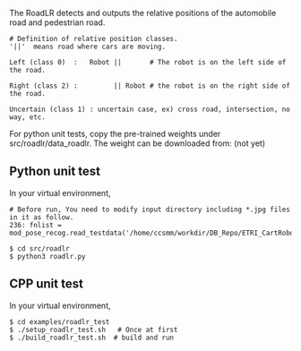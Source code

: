 The RoadLR detects and outputs the relative positions of the automobile road and pedestrian road.



```
# Definition of relative position classes.
'||'  means road where cars are moving.

Left (class 0)  :   Robot ||       # The robot is on the left side of the road.

Right (class 2) :         || Robot # the robot is on the right side of the road.

Uncertain (class 1) : uncertain case, ex) cross road, intersection, no way, etc. 
```

For python unit tests, copy the pre-trained weights under src/roadlr/data_roadlr.
The weight can be downloaded from: (not yet)

## Python unit test
 In your virtual environment,

```
# Before run, You need to modify input directory including *.jpg files in it as follow.
236: fnlist = mod_pose_recog.read_testdata('/home/ccsmm/workdir/DB_Repo/ETRI_CartRobot/extracted/200626')

$ cd src/roadlr
$ python3 roadlr.py
```

## CPP unit test
 In your virtual environment,

```
$ cd examples/roadlr_test
$ ./setup_roadlr_test.sh   # Once at first
$ ./build_roadlr_test.sh  # build and run
```
